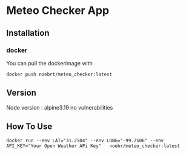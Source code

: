 # Meteo Checker App

## Installation 

### docker 
You can pull the dockerimage with
```
docker push noebrt/meteo_checker:latest
```

## Version
Node version : alpine3.19 
no vulnerabilities

## How To Use 

```
docker run --env LAT="31.2504" --env LONG="-99.2506" --env API_KEY="Your Open Weather APi Key"   noebr/meteo_checker:latest
```

